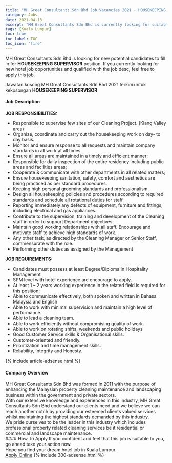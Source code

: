 ```yaml
---
title: "MH Great Consultants Sdn Bhd Job Vacancies 2021 - HOUSEKEEPING SUPERVISOR" 
category: Jobs 
date: 2021-04-13 
excerpt: "MH Great Consultants Sdn Bhd is currently looking for suitable person to fill in the HOUSEKEEPING SUPERVISOR which positioned at Kuala Lumpur" 
tags: [Kuala Lumpur] 
toc: true 
toc_label: TOC 
toc_icon: "fire" 
--- 
```


<p>MH Great Consultants Sdn Bhd is looking for new potential candidates to fill in for <b>HOUSEKEEPING SUPERVISOR</b> position. If you currently looking for new hotel job opportunities and qualified with the job desc, feel free to apply this job.
</p>Jawatan kosong MH Great Consultants Sdn Bhd 2021 terkini untuk kekosongan <b>HOUSEKEEPING SUPERVISOR</b>. 
<div><div><h4>Job Description</h4></div><div><div><span><div><p><strong>JOB RESPONSIBILITIES:</strong></p><ul><li>Responsible to supervise few sites of our Cleaning Project. (Klang Valley area)</li><li>Organize, coordinate and carry out the housekeeping work on day- to day basis.</li><li>Monitor and ensure response to all requests and maintain company standards in all work at all times.</li><li>Ensure all areas are maintained in a timely and efficient manner;</li><li>Responsible for daily inspection of the entire residency including public areas and facilities areas;</li><li>Cooperate &amp; communicate with other departments in all related matters;</li><li>Ensure housekeeping sanitation, safety, comfort and aesthetics are being practiced as per standard procedures.</li><li>Keeping high personal grooming standards and professionalism.</li><li>Design all housekeeping policies and procedures according to required standards and schedule all rotational duties for staff.</li><li>Reporting immediately any defects of equipment, furniture and fittings, including electrical and gas appliances.</li><li>Contribute to the supervision, training and development of the Cleaning staff in order to support Department objectives.</li><li>Maintain good working relationships with all staff. Encourage and motivate staff to achieve high standards of work.</li><li>Any other task, as directed by the Cleaning Manager or Senior Staff, commensurate with the role.</li><li>Performing other duties as assigned by the Management</li></ul><p><strong>JOB REQUIREMENTS:</strong></p><ul><li>Candidates must possess at least Degree/Diploma in Hospitality Management</li><li>SPM level with hotel experience are encourage to apply.</li><li>At least 1 &#8211; 2 years working experience in the related field is required for this position;</li><li>Able to communicate effectively, both spoken and written in Bahasa Malaysia and English</li><li>Able to work with minimal supervision and maintain a high level of performance.</li><li>Able to lead a cleaning team.</li><li>Able to work efficiently without compromising quality of work.</li><li>Able to work on rotating shifts, weekends and public holidays</li><li>Good Customer Service skills &amp; Organisational skills.</li><li>Customer-oriented and friendly.</li><li>Prioritization and time management skills.</li><li>Reliability, Integrity and Honesty.</li></ul></div></span></div></div></div> 
{% include article-adsense.html %} 
<div><div><h4>Company Overview</h4></div><div><div><span><div><div>
<div>MH Great Consultants Sdn Bhd was formed in 2011 with the purpose of enhancing the Malaysian property cleaning maintenance and landscaping business within the government and private sectors.</div>
<div>
<div>With our extensive knowledge and experiences in this industry, MH Great Consultants Sdn Bhd understand our clients need and we believe we can reach another notch by providing our esteemed clients valued services whilst maintaining the highest standards demanded by this industry.</div>
<div>We pride ourselves to be the leader in this industry which includes professional property related cleaning services be it residential or commercial and landscape maintenance.</div>
</div>
</div></div></span></div></div></div> 
#### How To Apply 
If you confident and feel that this job is suitable to you, go ahead take your action now. <br/> 
Hope you find your dream hotel job in Kuala Lumpur. <br/> 
<a href="https://www.jobstreet.com.my/en/job/housekeeping-supervisor-4535914?jobId=jobstreet-my-job-4535914" class="btn btn--info" target="_blank" rel="nofollow noopenner">Apply Online</a> 
{% include 300-adsense.html %} 